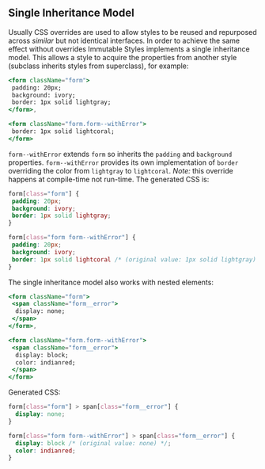 ## Single Inheritance Model

Usually CSS overrides are used to allow styles to be reused and repurposed across *similar* but not identical interfaces. In order to achieve the same effect without overrides Immutable Styles implements a single inheritance model. This allows a style to acquire the properties from another style (subclass inherits styles from superclass), for example:

```jsx
<form className="form">
 padding: 20px;
 background: ivory;
 border: 1px solid lightgray;
</form>,

<form className="form.form--withError">
 border: 1px solid lightcoral;
</form>
```

`form--withError` extends `form` so inherits the `padding` and `background` properties. `form--withError` provides its own implementation of `border` overriding the color from `lightgray` to `lightcoral`. *Note:* this override happens at compile-time not run-time. The generated CSS is:

```css
form[class="form"] {
 padding: 20px;
 background: ivory;
 border: 1px solid lightgray;
}

form[class="form form--withError"] {
 padding: 20px;
 background: ivory;
 border: 1px solid lightcoral /* (original value: 1px solid lightgray) */;
}
```

The single inheritance model also works with nested elements:

```jsx
<form className="form">
 <span className="form__error">
  display: none;
 </span>
</form>,

<form className="form.form--withError">
 <span className="form__error">
  display: block;
  color: indianred;
 </span>
</form>
```

Generated CSS:

```css
form[class="form"] > span[class="form__error"] {
  display: none;
}

form[class="form form--withError"] > span[class="form__error"] {
  display: block /* (original value: none) */;
  color: indianred;
}
```
